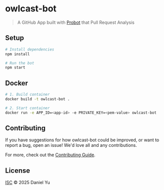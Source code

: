 # owlcast-bot

> A GitHub App built with [Probot](https://github.com/probot/probot) that Pull Request Analysis

## Setup

```sh
# Install dependencies
npm install

# Run the bot
npm start
```

## Docker

```sh
# 1. Build container
docker build -t owlcast-bot .

# 2. Start container
docker run -e APP_ID=<app-id> -e PRIVATE_KEY=<pem-value> owlcast-bot
```

## Contributing

If you have suggestions for how owlcast-bot could be improved, or want to report a bug, open an issue! We'd love all and any contributions.

For more, check out the [Contributing Guide](CONTRIBUTING.md).

## License

[ISC](LICENSE) © 2025 Daniel Yu
